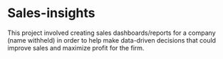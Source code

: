 # Sales-insights
This project involved creating sales dashboards/reports for a company (name withheld) in order to help make data-driven decisions that could improve sales and maximize profit for the firm.
